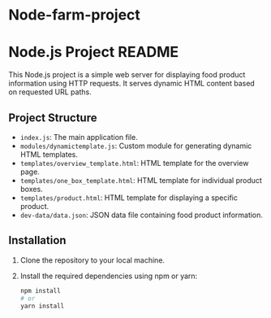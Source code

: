 # Node-farm-project
# Node.js Project README

This Node.js project is a simple web server for displaying food product information using HTTP requests. It serves dynamic HTML content based on requested URL paths.

## Project Structure

- `index.js`: The main application file.
- `modules/dynamictemplate.js`: Custom module for generating dynamic HTML templates.
- `templates/overview_template.html`: HTML template for the overview page.
- `templates/one_box_template.html`: HTML template for individual product boxes.
- `templates/product.html`: HTML template for displaying a specific product.
- `dev-data/data.json`: JSON data file containing food product information.

## Installation

1. Clone the repository to your local machine.
2. Install the required dependencies using npm or yarn:

   ```bash
   npm install
   # or
   yarn install

